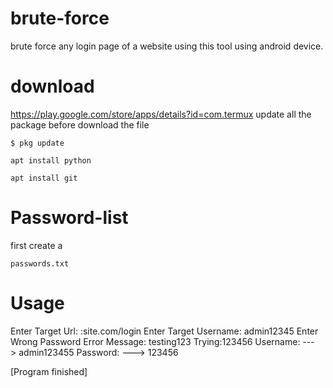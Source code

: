 # brute-force
brute force any login page of a website using this tool
using android device.

# download
https://play.google.com/store/apps/details?id=com.termux
update all the package before download the file

```
$ pkg update
```
```
apt install python
```
```
apt install git
```
# Password-list

first create a 

```
passwords.txt
```
# Usage
Enter Target Url: :site.com/login
Enter Target Username: admin12345
Enter Wrong Password Error Message: testing123
Trying:123456
Username: ---> admin123455
Password: ---> 123456

[Program finished]
